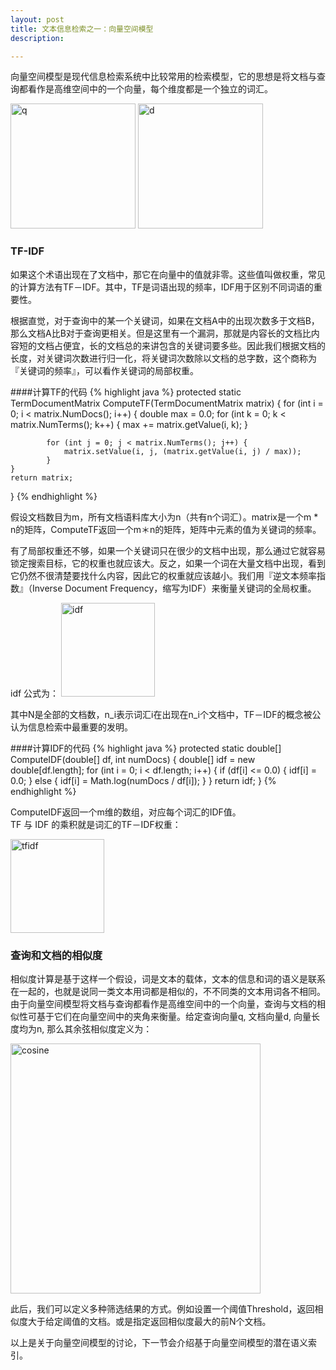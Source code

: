 ```yaml
---
layout: post
title: 文本信息检索之一：向量空间模型
description: 

---
```


向量空间模型是现代信息检索系统中比较常用的检索模型，它的思想是将文档与查询都看作是高维空间中的一个向量，每个维度都是一个独立的词汇。

<img src="{{ site.img_url }}/2014/q.png" alt="q" width="200px" />

<img src="{{ site.img_url }}/2014/d.png" alt="d" width="200px" />

### TF-IDF
如果这个术语出现在了文档中，那它在向量中的值就非零。这些值叫做权重，常见的计算方法有TF－IDF。其中，TF是词语出现的频率，IDF用于区别不同词语的重要性。

根据直觉，对于查询中的某一个关键词，如果在文档A中的出现次数多于文档B，那么文档A比B对于查询更相关。但是这里有一个漏洞，那就是内容长的文档比内容短的文档占便宜，长的文档总的来讲包含的关键词要多些。因此我们根据文档的长度，对关键词次数进行归一化，将关键词次数除以文档的总字数，这个商称为『关键词的频率』，可以看作关键词的局部权重。

####计算TF的代码
{% highlight java %}
protected static TermDocumentMatrix ComputeTF(TermDocumentMatrix matrix) {
	for (int i = 0; i < matrix.NumDocs(); i++) {
		double max = 0.0;
            for (int k = 0; k < matrix.NumTerms(); k++) {
           		max += matrix.getValue(i, k);
            }
            
            for (int j = 0; j < matrix.NumTerms(); j++) {
                matrix.setValue(i, j, (matrix.getValue(i, j) / max));
            }
  	}
  	return matrix;
}
{% endhighlight %}

假设文档数目为m，所有文档语料库大小为n（共有n个词汇）。matrix是一个m * n的矩阵，ComputeTF返回一个m＊n的矩阵，矩阵中元素的值为关键词的频率。

有了局部权重还不够，如果一个关键词只在很少的文档中出现，那么通过它就容易锁定搜索目标，它的权重也就应该大。反之，如果一个词在大量文档中出现，看到它仍然不很清楚要找什么内容，因此它的权重就应该越小。我们用『逆文本频率指数』（Inverse Document Frequency，缩写为IDF）来衡量关键词的全局权重。

idf 公式为：
<img src="{{ site.img_url }}/2014/idf.png" alt="idf" width="150px" />

其中N是全部的文档数，n_i表示词汇i在出现在n_i个文档中，TF－IDF的概念被公认为信息检索中最重要的发明。

####计算IDF的代码
{% highlight java %}
protected static double[] ComputeIDF(double[] df, int numDocs) {
	double[] idf = new double[df.length];
   	for (int i = 0; i < df.length; i++) {
   		if (df[i] <= 0.0) {
         		idf[i] = 0.0;
          	}
            else {
          		idf[i] = Math.log(numDocs / df[i]);
          	}
  	}
 	return idf;
}
{% endhighlight %}

ComputeIDF返回一个m维的数组，对应每个词汇的IDF值。  
TF 与 IDF 的乘积就是词汇的TF－IDF权重：

<img src="{{ site.img_url }}/2014/tfidf.png" alt="tfidf" width="150px" />

### 查询和文档的相似度
相似度计算是基于这样一个假设，词是文本的载体，文本的信息和词的语义是联系在一起的，也就是说同一类文本用词都是相似的，不不同类的文本用词各不相同。由于向量空间模型将文档与查询都看作是高维空间中的一个向量，查询与文档的相似性可基于它们在向量空间中的夹角来衡量。给定查询向量q, 文档向量d, 向量长度均为n, 那么其余弦相似度定义为：

<img src="{{ site.img_url }}/2014/cosine.png" alt="cosine" width="400px" />

此后，我们可以定义多种筛选结果的方式。例如设置一个阈值Threshold，返回相似度大于给定阈值的文档。或是指定返回相似度最大的前N个文档。

以上是关于向量空间模型的讨论，下一节会介绍基于向量空间模型的潜在语义索引。




